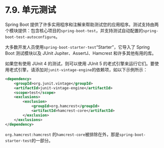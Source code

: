 # 7.9. 单元测试

Spring Boot 提供了许多实用程序和注解来帮助测试您的应用程序。测试支持由两个模块提供：包含核心项目的`spring-boot-test`，并支持测试自动配置的`spring-boot-test-autoconfigure`。

大多数开发人员使用`spring-boot-starter-test`“Starter”，它导入了 Spring Boot 测试模块以及 JUnit Jupiter、AssertJ、Hamcrest 和许多其他有用的库。

如果您有使用 JUnit 4 的测试，则可以使用 JUnit 5 的老式引擎来运行它们。要使用老式引擎，请添加对`junit-vintage-engine`的依赖项，如以下示例所示：

```xml
<dependency>
    <groupId>org.junit.vintage</groupId>
    <artifactId>junit-vintage-engine</artifactId>
    <scope>test</scope>
    <exclusions>
        <exclusion>
            <groupId>org.hamcrest</groupId>
            <artifactId>hamcrest-core</artifactId>
        </exclusion>
    </exclusions>
</dependency>
```

`org.hamcrest:hamcrest` 的`hamcrest-core`被排除在外，那是`spring-boot-starter-test`的一部分。

####

####

####

####
